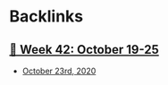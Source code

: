 
# Backlinks
## [  📅 Week 42: October 19-25](<  📅 Week 42: October 19-25.md>)
- [October 23rd, 2020](<October 23rd, 2020.md>)

